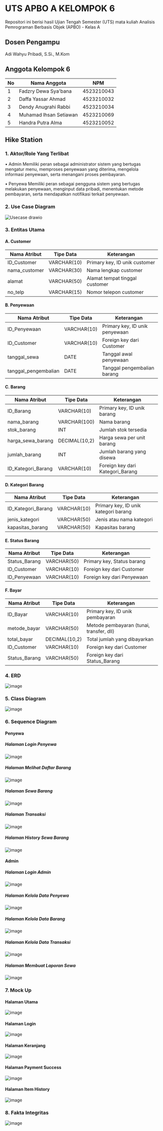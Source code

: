 # UTS APBO A KELOMPOK 6 

Repositori ini berisi hasil Ujian Tengah Semester (UTS) mata kuliah Analisis Pemrograman Berbasis Objek (APBO) - Kelas A 

## Dosen Pengampu
Adi Wahyu Pribadi, S.Si., M.Kom

## Anggota Kelompok 6
| No | Nama Anggota          | NPM         |
|----|-----------------------|-------------|
| 1  | Fadzry Dewa Sya'bana  | 4523210043  |
| 2  | Daffa Yassar Ahmad    | 4523210032  |
| 3  | Dendy Anugrahi Rabbi  | 4523210034  |
| 4  | Muhamad Ihsan Setiawan| 4523210069  |
| 5  | Handra Putra Alma     | 4523210052  |

## Hike Station 

### 1. Aktor/Role Yang Terlibat

• Admin
Memiliki peran sebagai administrator sistem yang bertugas mengatur menu, memproses penyewaan yang diterima, mengelola informasi penyewaan, serta menangani proses pembayaran.

• Penyewa
Memiliki peran sebagai pengguna sistem yang bertugas melakukan penyewaan, menginput data pribadi, menentukan metode pembayaran, serta mendapatkan notifikasi terkait penyewaan.


### 2. Use Case Diagram 
![Usecase drawio](https://github.com/user-attachments/assets/31f79dba-7a2f-4fa8-a2c4-af8b6ed84c6c)


### 3. Entitas Utama 

#### A. Customer  

| Nama Atribut   | Tipe Data    | Keterangan                     |
| -------------- | ------------ | ------------------------------ |
| ID_Customer    | VARCHAR(10)  | Primary key, ID unik customer  |
| nama_customer  | VARCHAR(30)  | Nama lengkap customer          |
| alamat         | VARCHAR(50)  | Alamat tempat tinggal customer |
| no_telp        | VARCHAR(15)  | Nomor telepon customer         |


#### B. Penyewaan 

| Nama Atribut         | Tipe Data   | Keterangan                     |
| -------------------- | ----------- | ------------------------------ |
| ID_Penyewaan         | VARCHAR(10) | Primary key, ID unik penyewaan |
| ID_Customer          | VARCHAR(10) | Foreign key dari Customer      |
| tanggal_sewa         | DATE        | Tanggal awal penyewaan         |
| tanggal_pengembalian | DATE        | Tanggal pengembalian barang    |


#### C. Barang 

| Nama Atribut        | Tipe Data     | Keterangan                         |
| --------------------| ------------- | ---------------------------------- |
| ID_Barang           | VARCHAR(10)   | Primary key, ID unik barang        |
| nama_barang         | VARCHAR(100)  | Nama barang                        |
| stok_barang         | INT           | Jumlah stok tersedia               |
| harga_sewa_barang   | DECIMAL(10,2) | Harga sewa per unit barang         |
| jumlah_barang       | INT           | Jumlah barang yang disewa          |
| ID_Kategori_Barang  | VARCHAR(10)   | Foreign key dari Kategori_Barang   |


#### D. Kategori Barang 

| Nama Atribut        | Tipe Data   | Keterangan                            |
| --------------------| ----------- | ------------------------------------- |
| ID_Kategori_Barang  | VARCHAR(10) | Primary key, ID unik kategori barang  |
| jenis_kategori      | VARCHAR(50) | Jenis atau nama kategori              |
| kapasitas_barang    | VARCHAR(50) | Kapasitas barang                      |


#### E. Status Barang 

| Nama Atribut   | Tipe Data    | Keterangan                                 |
| -------------- | -------------| ------------------------------------------ |
| Status_Barang  | VARCHAR(50)  | Primary key, Status barang                 |
| ID_Customer    | VARCHAR(10)  | Foreign key dari Customer                  |
| ID_Penyewaan   | VARCHAR(10)  | Foreign key dari Penyewaan                 |


#### F. Bayar 

| Nama Atribut  | Tipe Data     | Keterangan                               |
| ------------- | ------------- | ---------------------------------------- |
| ID_Bayar      | VARCHAR(10)   | Primary key, ID unik pembayaran          |
| metode_bayar  | VARCHAR(50)   | Metode pembayaran (tunai, transfer, dll) |
| total_bayar   | DECIMAL(10,2) | Total jumlah yang dibayarkan             |
| ID_Customer   | VARCHAR(10)   | Foreign key dari Customer                |
| Status_Barang | VARCHAR(50)   | Foreign key dari Status_Barang           |


### 4. ERD 
![image](https://github.com/user-attachments/assets/cdafc97a-01c1-4c31-b05d-394ada849867)


### 5. Class Diagram 
![image](https://github.com/user-attachments/assets/442d80eb-4250-4325-9799-aad0612dfd1a)

### 6. Sequence Diagram
#### Penyewa
##### Halaman Login Penyewa
![image](https://github.com/user-attachments/assets/62d7698f-1114-4acd-9815-c103ae49c9e4)

##### Halaman Melihat Daftar Barang
![image](https://github.com/user-attachments/assets/b9c5f181-6e6a-4689-a537-7e659d0e711c)

##### Halaman Sewa Barang
![image](https://github.com/user-attachments/assets/46a5f4fb-a8b6-4040-b2ec-87f514cb49c1)

##### Halaman Transaksi
![image](https://github.com/user-attachments/assets/b4a2e933-04f2-4342-9569-296471753d9b)

##### Halaman History Sewa Barang
![image](https://github.com/user-attachments/assets/7e7e2afd-1b28-48c7-b1fa-6728f2c69be0)

#### Admin
##### Halaman Login Admin
![image](https://github.com/user-attachments/assets/c76f4e46-8cb2-4ff1-ada0-99a2001c9764)

##### Halaman Kelola Data Penyewa
![image](https://github.com/user-attachments/assets/4ad04801-9d92-41fd-ac39-60d20a7188ce)

##### Halaman Kelola Data Barang
![image](https://github.com/user-attachments/assets/0fdbcbc7-f949-4d0f-8b1f-50aa3fa54921)

##### Halaman Kelola Data Transaksi
![image](https://github.com/user-attachments/assets/2fb2620b-2121-428a-b3e7-4c6732c6a6d5)

##### Halaman Membuat Laporan Sewa
![image](https://github.com/user-attachments/assets/85b4e7a8-c38b-4a17-947c-0ee607d24b85)


### 7. Mock Up 
#### Halaman Utama
![image](https://github.com/user-attachments/assets/e4f369fe-958e-48fc-8ea3-204901c31b24)

#### Halaman Login
![image](https://github.com/user-attachments/assets/ac910007-3469-438a-a86c-ed45ae5859ec)

#### Halaman Keranjang
![image](https://github.com/user-attachments/assets/10d3f428-c4a5-4390-9ffc-7ecb45f156b1)

#### Halaman Payment Success
![image](https://github.com/user-attachments/assets/ead8c496-a287-4474-a159-65a41e86effb)

#### Halaman Item History
![image](https://github.com/user-attachments/assets/ec20f20f-945d-4288-b7f5-fc75a6ad1492)


### 8. Fakta Integritas 
![image](https://github.com/user-attachments/assets/bb267377-a244-4034-9e8a-5d2b720f6be8)

